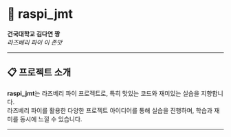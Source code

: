 # 🍓 raspi_jmt

**건국대학교 김다연 짱**  
_라즈베리 파이 이 존맛_

---

## 📋 프로젝트 소개

**raspi_jmt**는 라즈베리 파이 프로젝트로, 특히 맛있는 코드와 재미있는 실습을 지향합니다.  
라즈베리 파이를 활용한 다양한 프로젝트 아이디어를 통해 실습을 진행하며, 학습과 재미를 동시에 느낄 수 있습니다.

---
